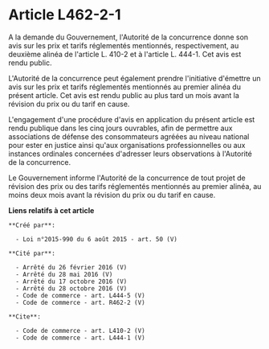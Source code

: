 # Article L462-2-1

A la demande du Gouvernement, l'Autorité de la concurrence donne son avis sur les prix et tarifs réglementés mentionnés,
respectivement, au deuxième alinéa de l'article L. 410-2 et à l'article L. 444-1. Cet avis est rendu public. 

L'Autorité de la concurrence peut également prendre l'initiative d'émettre un avis sur les prix et tarifs réglementés
mentionnés au premier alinéa du présent article. Cet avis est rendu public au plus tard un mois avant la révision du prix ou
du tarif en cause. 

L'engagement d'une procédure d'avis en application du présent article est rendu publique dans les cinq jours ouvrables, afin
de permettre aux associations de défense des consommateurs agréées au niveau national pour ester en justice ainsi qu'aux
organisations professionnelles ou aux instances ordinales concernées d'adresser leurs observations à l'Autorité de la
concurrence. 

Le Gouvernement informe l'Autorité de la concurrence de tout projet de révision des prix ou des tarifs réglementés mentionnés
au premier alinéa, au moins deux mois avant la révision du prix ou du tarif en cause.

**Liens relatifs à cet article**

	**Créé par**:

	  - Loi n°2015-990 du 6 août 2015 - art. 50 (V)

	**Cité par**:

	  - Arrêté du 26 février 2016 (V)
	  - Arrêté du 28 mai 2016 (V)
	  - Arrêté du 17 octobre 2016 (V)
	  - Arrêté du 28 octobre 2016 (V)
	  - Code de commerce - art. L444-5 (V)
	  - Code de commerce - art. R462-2 (V)

	**Cite**:

	  - Code de commerce - art. L410-2 (V)
	  - Code de commerce - art. L444-1 (V)
